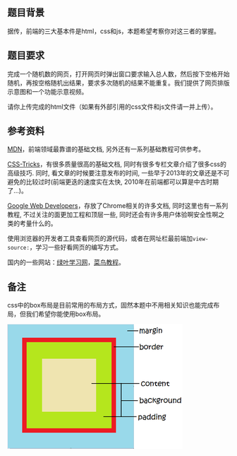 ## 题目背景

据传，前端的三大基本件是html，css和js，本题希望考察你对这三者的掌握。

## 题目要求

完成一个随机数的网页，打开网页时弹出窗口要求输入总人数，然后按下空格开始随机，再按空格随机出结果，要求多次随机的结果不能重复。我们提供了网页排版示意图和一个功能示意视频。

请你上传完成的html文件（如果有外部引用的css文件和js文件请一并上传）。

## 参考资料

[MDN](https://developer.mozilla.org/en-US/)，前端领域最靠谱的基础文档, 另外还有一系列基础教程可供参考。

[CSS-Tricks](https://css-tricks.com/)，有很多质量很高的基础文档, 同时有很多专栏文章介绍了很多css的高级技巧. 同时, 看文章的时候要注意发布的时间, 一些早于2013年的文章还是不可避免的比较过时(前端更迭的速度实在太快, 2010年在前端都可以算是中古时期了...)。

[Google Web Developers](https://developers.google.com/web/)，存放了Chrome相关的许多文档, 同时这里也有一系列教程, 不过关注的面更加工程和顶层一些, 同时还会有许多用户体验啊安全性啊之类的考量什么的。

使用浏览器的开发者工具查看网页的源代码，或者在网址栏最前端加`view-source:`，学习一些好看网页的编写方式。

国内的一些网站：[绿叶学习网](http://www.lvyestudy.com/)，[菜鸟教程](https://www.runoob.com/)。

## 备注

css中的box布局是目前常用的布局方式，固然本题中不用相关知识也能完成布局，但我们希望你能使用box布局。

![有个box](./有个box.png)
